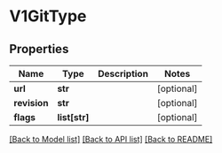 # V1GitType

## Properties
Name | Type | Description | Notes
------------ | ------------- | ------------- | -------------
**url** | **str** |  | [optional] 
**revision** | **str** |  | [optional] 
**flags** | **list[str]** |  | [optional] 

[[Back to Model list]](../README.md#documentation-for-models) [[Back to API list]](../README.md#documentation-for-api-endpoints) [[Back to README]](../README.md)


